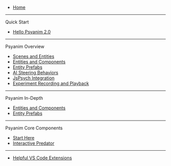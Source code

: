 <!-- docs/_sidebar.md -->

* [Home](/ "Psyanim 2.0")
---
Quick Start
* [Hello Psyanim 2.0](/overview/hello_psyanim_2.md "Hello Psyanim 2.0")
---
Psyanim Overview
* [Scenes and Entities](/overview/scenes_and_entities.md "Scenes and Entities")
* [Entities and Components](/overview/entities_and_components.md "Entities and Components")
* [Entity Prefabs](/overview/entity_prefabs.md "Entity Prefabs")
* [AI Steering Behaviors](/coming_soon.md "AI Steering Behaviors")
* [JsPsych Integration](/coming_soon.md "JsPsych Integration")
* [Experiment Recording and Playback](/coming_soon.md "Experiment Recording and Playback")
---
Psyanim In-Depth
* [Entities and Components](/coming_soon.md "Entities and Components")
* [Entity Prefabs](/coming_soon.md "Entity Prefabs")
---
Psyanim Core Components
* [Start Here](/psyanim_core_examples/start_here.md "Psyanim Core Usage Examples")
* [Interactive Predator](/coming_soon.md "Interactive Predator Example")
---
* [Helpful VS Code Extensions](/helpful_vscode_extensions.md "Helpful VS Code Extensions")